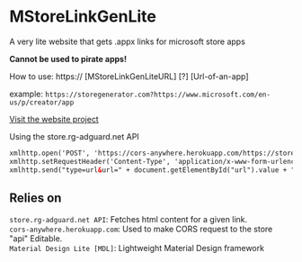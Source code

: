 # MStoreLinkGenLite
A very lite website that gets .appx links for microsoft store apps 

**Cannot be used to pirate apps!**  
 
How to use:
https:// [MStoreLinkGenLiteURL] [?] [Url-of-an-app] 

example: `https://storegenerator.com?https://www.microsoft.com/en-us/p/creator/app`

[Visit the website project](https://alexenferman.github.io/MStoreLinkGenLite/main/index.html)
  
Using the store.rg-adguard.net API  
```HTML
xmlhttp.open('POST', 'https://cors-anywhere.herokuapp.com/https://store.rg-adguard.net/api/GetFiles', true);
xmlhttp.setRequestHeader('Content-Type', 'application/x-www-form-urlencoded');
xmlhttp.send("type=url&url=" + document.getElementById("url").value + "&ring=RP&lang=en-US");
```

## Relies on  
`store.rg-adguard.net API`: Fetches html content for a given link.  
`cors-anywhere.herokuapp.com`: Used to make CORS request to the store "api" Editable.  
`Material Design Lite [MDL]`: Lightweight Material Design framework
  
